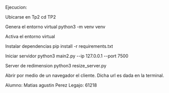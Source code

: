 Ejecucion:

Ubicarse en Tp2
cd TP2

Genera el entorno virtual
python3 -m venv venv

Activa el entorno virtual

Instalar dependencias
pip install -r requirements.txt

Iniciar servidor
python3 main2.py --ip 127.0.0.1 --port 7500

Server de redimension
python3 resize_server.py

Abrir por medio de un navegador el cliente. Dicha url es dada en la terminal.

Alumno: Matias agustin Perez
Legajo: 61218